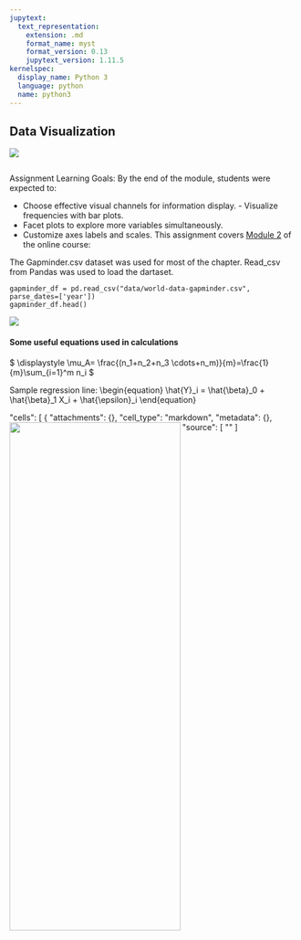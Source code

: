 ```yaml
---
jupytext:
  text_representation:
    extension: .md
    format_name: myst
    format_version: 0.13
    jupytext_version: 1.11.5
kernelspec:
  display_name: Python 3
  language: python
  name: python3
---
```



## Data Visualization
![](C:\Users\sindi\Pictures\overpopulated.png)

```{figure} C:\Users\sindi\Pictures\overpopulated.png

```
Assignment Learning Goals: By the end of the module, students were expected to:

- Choose effective visual channels for information display. - Visualize frequencies with bar plots.
- Facet plots to explore more variables simultaneously.
- Customize axes labels and scales. This assignment covers [Module 2](https://viz-learn.mds.ubc.ca/en/module2) of the online course:


The Gapminder.csv dataset was used for most of the chapter. Read_csv from Pandas was used to load the dartaset.

```{code-cell} ipython3
gapminder_df = pd.read_csv("data/world-data-gapminder.csv", parse_dates=['year'])
gapminder_df.head()
```

![](C:\Users\sindi\Downloads\7GFY4xEtGEgGdR3WZNkL--1--f0wme.jpg)

#### Some useful equations used in calculations

$
\displaystyle \mu_A= \frac{(n_1+n_2+n_3 \cdots+n_m)}{m}=\frac{1}{m}\sum_{i=1}^m n_i
$

Sample regression line:
\begin{equation}
\hat{Y}_i = \hat{\beta}_0 + \hat{\beta}_1 X_i + \hat{\epsilon}_i
\end{equation}


"cells": [
{
"attachments": {},
"cell_type": "markdown",
"metadata": {},
"source": [
"<img src="image/logo.png" width=300 height=890 align ='left' />"
]


